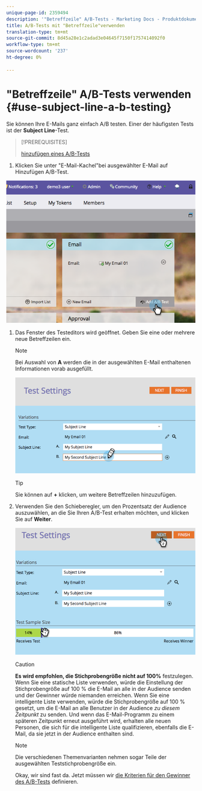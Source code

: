 ```yaml
---
unique-page-id: 2359494
description: '"Betreffzeile" A/B-Tests - Marketing Docs - Produktdokumentation'
title: A/B-Tests mit "Betreffzeile"verwenden
translation-type: tm+mt
source-git-commit: 8d45a28e1c2adad3e04645f7150f1757414092f0
workflow-type: tm+mt
source-wordcount: '237'
ht-degree: 0%

---
```



# &quot;Betreffzeile&quot; A/B-Tests verwenden {#use-subject-line-a-b-testing}

Sie können Ihre E-Mails ganz einfach A/B testen. Einer der häufigsten Tests ist der **Subject Line**-Test.

>[!PREREQUISITES]
>
>[hinzufügen eines A/B-Tests](/help/marketo/product-docs/email-marketing/email-programs/email-program-actions/email-test-a-b-test/add-an-a-b-test.md)

1. Klicken Sie unter &quot;E-Mail-Kachel&quot;bei ausgewählter E-Mail auf Hinzufügen A/B-Test.

![](assets/image2014-9-12-15-3a6-3a2.png)

1. Das Fenster des Testeditors wird geöffnet. Geben Sie eine oder mehrere neue Betreffzeilen ein.

   >[!NOTE]
   >
   >Bei Auswahl von **A** werden die in der ausgewählten E-Mail enthaltenen Informationen vorab ausgefüllt.

   ![](assets/image2014-9-12-15-3a9-3a14.png)

   >[!TIP]
   >
   >Sie können auf **+** klicken, um weitere Betreffzeilen hinzuzufügen.

1. Verwenden Sie den Schieberegler, um den Prozentsatz der Audience auszuwählen, an die Sie Ihren A/B-Test erhalten möchten, und klicken Sie auf **Weiter**.

   ![](assets/image2014-9-12-15-3a10-3a4.png)

   >[!CAUTION]
   >
   >**Es wird empfohlen, die Stichprobengröße nicht auf 100%** festzulegen. Wenn Sie eine statische Liste verwenden, würde die Einstellung der Stichprobengröße auf 100 % die E-Mail an alle in der Audience senden und der Gewinner würde niemanden erreichen. Wenn Sie eine intelligente Liste verwenden, würde die Stichprobengröße auf 100 % gesetzt, um die E-Mail an alle Benutzer in der Audience _zu diesem Zeitpunkt_ zu senden. Und wenn das E-Mail-Programm zu einem späteren Zeitpunkt erneut ausgeführt wird, erhalten alle neuen Personen, die sich für die intelligente Liste qualifizieren, ebenfalls die E-Mail, da sie jetzt in der Audience enthalten sind.

   >[!NOTE]
   >
   >Die verschiedenen Themenvarianten nehmen sogar Teile der ausgewählten Teststichprobengröße ein.

   Okay, wir sind fast da. Jetzt müssen wir [die Kriterien für den Gewinner des A/B-Tests](/help/marketo/product-docs/email-marketing/email-programs/email-program-actions/email-test-a-b-test/define-the-a-b-test-winner-criteria.md) definieren.
